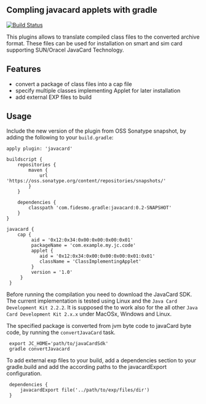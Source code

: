 Compling javacard applets with gradle
-------------------------------------

[![Build Status](https://travis-ci.org/fidesmo/gradle-javacard.svg?branch=master)](https://travis-ci.org/fidesmo/gradle-javacard)

This plugins allows to translate compiled class files to the converted archive format. These files
can be used for installation on smart and sim card supporting SUN/Oracel JavaCard Technology.

Features
--------

  - convert a package of class files into a cap file
  - specify multiple classes implementing Applet for later installation
  - add external EXP files to build

Usage
-----

Include the new version of the plugin from OSS Sonatype snapshot, by adding the following to your
`build.gradle`:

    apply plugin: 'javacard'

    buildscript {
        repositories {
            maven {
                url 'https://oss.sonatype.org/content/repositories/snapshots/'
            }
        }

        dependencies {
            classpath 'com.fidesmo.gradle:javacard:0.2-SNAPSHOT'
        }
    }   

    javacard {
        cap {
             aid = '0x12:0x34:0x00:0x00:0x00:0x01'
             packageName = 'com.example.my.jc.code'
             applet {
                aid = '0x12:0x34:0x00:0x00:0x00:0x01:0x01'
                className = 'ClassImplementingApplet'
             }
             version = '1.0'
         }
     }

Before running the compilation you need to download the JavaCard SDK. The current implementation is
tested using Linux and the `Java Card Development Kit 2.2.2`. It is supposed the to work also for
the all other `Java Card Development Kit 2.x.x` under MacOSx, Windows and Linux.

The specified package is converted from jvm byte code to javaCard byte code, by running the
`convertJavaCard` task.

     export JC_HOME='path/to/javaCardSdk'
     gradle convertJavacard

To add external exp files to your build, add a dependencies section to your gradle.build and add the
according paths to the javacardExport configuration.


     dependencies {
         javacardExport file('../path/to/exp/files/dir')
     }

